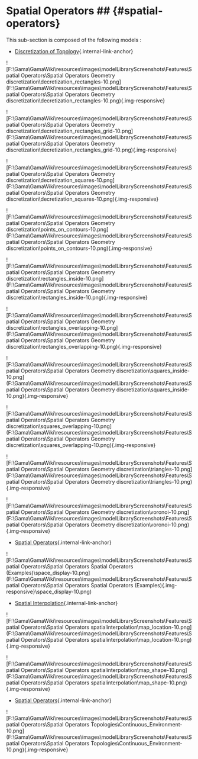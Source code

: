 # Spatial Operators ## {#spatial-operators}

This sub-section is composed of the following models :

* [Discretization of Topology](references#SpatialOperatorsGeometrydiscretization){.internal-link-anchor}

![F:\Gama\GamaWiki\resources\images\modelLibraryScreenshots\Features\Spatial Operators\Spatial Operators Geometry discretization\decretization_rectangles-10.png](F:\Gama\GamaWiki\resources\images\modelLibraryScreenshots\Features\Spatial Operators\Spatial Operators Geometry discretization\decretization_rectangles-10.png){.img-responsive}

![F:\Gama\GamaWiki\resources\images\modelLibraryScreenshots\Features\Spatial Operators\Spatial Operators Geometry discretization\decretization_rectangles_grid-10.png](F:\Gama\GamaWiki\resources\images\modelLibraryScreenshots\Features\Spatial Operators\Spatial Operators Geometry discretization\decretization_rectangles_grid-10.png){.img-responsive}

![F:\Gama\GamaWiki\resources\images\modelLibraryScreenshots\Features\Spatial Operators\Spatial Operators Geometry discretization\decretization_squares-10.png](F:\Gama\GamaWiki\resources\images\modelLibraryScreenshots\Features\Spatial Operators\Spatial Operators Geometry discretization\decretization_squares-10.png){.img-responsive}

![F:\Gama\GamaWiki\resources\images\modelLibraryScreenshots\Features\Spatial Operators\Spatial Operators Geometry discretization\points_on_contours-10.png](F:\Gama\GamaWiki\resources\images\modelLibraryScreenshots\Features\Spatial Operators\Spatial Operators Geometry discretization\points_on_contours-10.png){.img-responsive}

![F:\Gama\GamaWiki\resources\images\modelLibraryScreenshots\Features\Spatial Operators\Spatial Operators Geometry discretization\rectangles_inside-10.png](F:\Gama\GamaWiki\resources\images\modelLibraryScreenshots\Features\Spatial Operators\Spatial Operators Geometry discretization\rectangles_inside-10.png){.img-responsive}

![F:\Gama\GamaWiki\resources\images\modelLibraryScreenshots\Features\Spatial Operators\Spatial Operators Geometry discretization\rectangles_overlapping-10.png](F:\Gama\GamaWiki\resources\images\modelLibraryScreenshots\Features\Spatial Operators\Spatial Operators Geometry discretization\rectangles_overlapping-10.png){.img-responsive}

![F:\Gama\GamaWiki\resources\images\modelLibraryScreenshots\Features\Spatial Operators\Spatial Operators Geometry discretization\squares_inside-10.png](F:\Gama\GamaWiki\resources\images\modelLibraryScreenshots\Features\Spatial Operators\Spatial Operators Geometry discretization\squares_inside-10.png){.img-responsive}

![F:\Gama\GamaWiki\resources\images\modelLibraryScreenshots\Features\Spatial Operators\Spatial Operators Geometry discretization\squares_overlapping-10.png](F:\Gama\GamaWiki\resources\images\modelLibraryScreenshots\Features\Spatial Operators\Spatial Operators Geometry discretization\squares_overlapping-10.png){.img-responsive}

![F:\Gama\GamaWiki\resources\images\modelLibraryScreenshots\Features\Spatial Operators\Spatial Operators Geometry discretization\triangles-10.png](F:\Gama\GamaWiki\resources\images\modelLibraryScreenshots\Features\Spatial Operators\Spatial Operators Geometry discretization\triangles-10.png){.img-responsive}

![F:\Gama\GamaWiki\resources\images\modelLibraryScreenshots\Features\Spatial Operators\Spatial Operators Geometry discretization\voronoi-10.png](F:\Gama\GamaWiki\resources\images\modelLibraryScreenshots\Features\Spatial Operators\Spatial Operators Geometry discretization\voronoi-10.png){.img-responsive}

* [Spatial Operators](references#SpatialOperatorsSpatialOperatorsExamples){.internal-link-anchor}

![F:\Gama\GamaWiki\resources\images\modelLibraryScreenshots\Features\Spatial Operators\Spatial Operators Spatial Operators (Examples)\space_display-10.png](F:\Gama\GamaWiki\resources\images\modelLibraryScreenshots\Features\Spatial Operators\Spatial Operators Spatial Operators (Examples){.img-responsive}\space_display-10.png)

* [Spatial Interpolation](references#SpatialOperatorsspatialinterpolation){.internal-link-anchor}

![F:\Gama\GamaWiki\resources\images\modelLibraryScreenshots\Features\Spatial Operators\Spatial Operators spatialinterpolation\map_location-10.png](F:\Gama\GamaWiki\resources\images\modelLibraryScreenshots\Features\Spatial Operators\Spatial Operators spatialinterpolation\map_location-10.png){.img-responsive}

![F:\Gama\GamaWiki\resources\images\modelLibraryScreenshots\Features\Spatial Operators\Spatial Operators spatialinterpolation\map_shape-10.png](F:\Gama\GamaWiki\resources\images\modelLibraryScreenshots\Features\Spatial Operators\Spatial Operators spatialinterpolation\map_shape-10.png){.img-responsive}

* [Spatial Operators](references#SpatialOperatorsTopologies){.internal-link-anchor}

![F:\Gama\GamaWiki\resources\images\modelLibraryScreenshots\Features\Spatial Operators\Spatial Operators Topologies\Continuous_Environment-10.png](F:\Gama\GamaWiki\resources\images\modelLibraryScreenshots\Features\Spatial Operators\Spatial Operators Topologies\Continuous_Environment-10.png){.img-responsive}